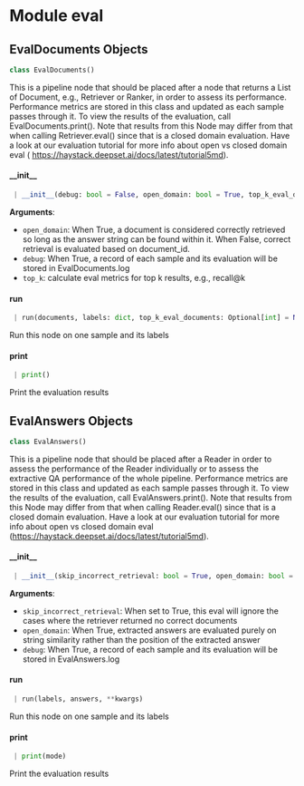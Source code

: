 <a name="eval"></a>
# Module eval

<a name="eval.EvalDocuments"></a>
## EvalDocuments Objects

```python
class EvalDocuments()
```

This is a pipeline node that should be placed after a node that returns a List of Document, e.g., Retriever or
Ranker, in order to assess its performance. Performance metrics are stored in this class and updated as each
sample passes through it. To view the results of the evaluation, call EvalDocuments.print(). Note that results
from this Node may differ from that when calling Retriever.eval() since that is a closed domain evaluation. Have
a look at our evaluation tutorial for more info about open vs closed domain eval (
https://haystack.deepset.ai/docs/latest/tutorial5md).

<a name="eval.EvalDocuments.__init__"></a>
#### \_\_init\_\_

```python
 | __init__(debug: bool = False, open_domain: bool = True, top_k_eval_documents: int = 10, name="EvalDocuments")
```

**Arguments**:

- `open_domain`: When True, a document is considered correctly retrieved so long as the answer string can be found within it.
                    When False, correct retrieval is evaluated based on document_id.
- `debug`: When True, a record of each sample and its evaluation will be stored in EvalDocuments.log
- `top_k`: calculate eval metrics for top k results, e.g., recall@k

<a name="eval.EvalDocuments.run"></a>
#### run

```python
 | run(documents, labels: dict, top_k_eval_documents: Optional[int] = None, **kwargs)
```

Run this node on one sample and its labels

<a name="eval.EvalDocuments.print"></a>
#### print

```python
 | print()
```

Print the evaluation results

<a name="eval.EvalAnswers"></a>
## EvalAnswers Objects

```python
class EvalAnswers()
```

This is a pipeline node that should be placed after a Reader in order to assess the performance of the Reader
individually or to assess the extractive QA performance of the whole pipeline. Performance metrics are stored in
this class and updated as each sample passes through it. To view the results of the evaluation, call EvalAnswers.print().
Note that results from this Node may differ from that when calling Reader.eval()
since that is a closed domain evaluation. Have a look at our evaluation tutorial for more info about
open vs closed domain eval (https://haystack.deepset.ai/docs/latest/tutorial5md).

<a name="eval.EvalAnswers.__init__"></a>
#### \_\_init\_\_

```python
 | __init__(skip_incorrect_retrieval: bool = True, open_domain: bool = True, debug: bool = False)
```

**Arguments**:

- `skip_incorrect_retrieval`: When set to True, this eval will ignore the cases where the retriever returned no correct documents
- `open_domain`: When True, extracted answers are evaluated purely on string similarity rather than the position of the extracted answer
- `debug`: When True, a record of each sample and its evaluation will be stored in EvalAnswers.log

<a name="eval.EvalAnswers.run"></a>
#### run

```python
 | run(labels, answers, **kwargs)
```

Run this node on one sample and its labels

<a name="eval.EvalAnswers.print"></a>
#### print

```python
 | print(mode)
```

Print the evaluation results

